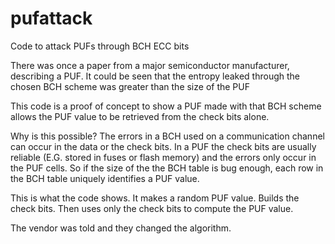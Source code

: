 # pufattack
Code to attack PUFs through BCH ECC bits

There was once a paper from a major semiconductor manufacturer, describing a PUF.
It could be seen that the entropy leaked through the chosen BCH scheme was greater than the size of the PUF

This code is a proof of concept to show a PUF made with that BCH scheme allows the PUF value to be retrieved from the check bits alone.

Why is this possible? The errors in a BCH used on a communication channel can occur in the data or the check bits. In a PUF the check bits are usually reliable (E.G. stored in fuses or flash memory) and the errors only occur in the PUF cells. So if the size of the the BCH table is bug enough, each row in the BCH table uniquely identifies a PUF value.

This is what the code shows. It makes a random PUF value. Builds the check bits. Then uses only the check bits to compute the PUF value.

The vendor was told and they changed the algorithm.
